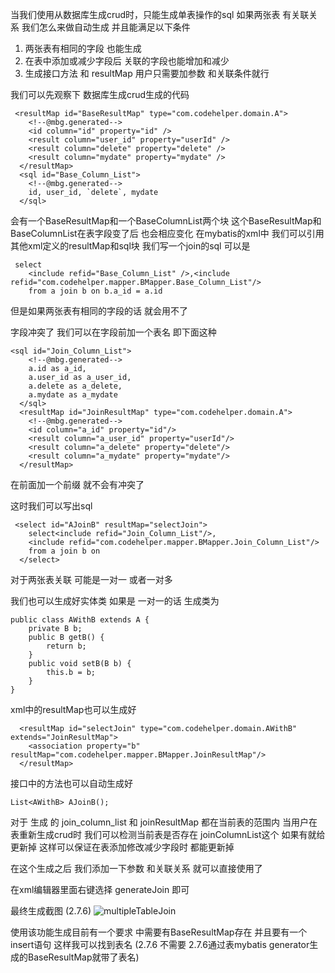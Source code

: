 当我们使用从数据库生成crud时，只能生成单表操作的sql
如果两张表 有关联关系 我们怎么来做自动生成  并且能满足以下条件  
1. 两张表有相同的字段 也能生成  
2. 在表中添加或减少字段后 关联的字段也能增加和减少  
3. 生成接口方法 和 resultMap 用户只需要加参数 和关联条件就行

我们可以先观察下 数据库生成crud生成的代码

```
 <resultMap id="BaseResultMap" type="com.codehelper.domain.A">
    <!--@mbg.generated-->
    <id column="id" property="id" />
    <result column="user_id" property="userId" />
    <result column="delete" property="delete" />
    <result column="mydate" property="mydate" />
  </resultMap>
  <sql id="Base_Column_List">
    <!--@mbg.generated-->
    id, user_id, `delete`, mydate
  </sql>
```
会有一个BaseResultMap和一个BaseColumnList两个块   这个BaseResultMap和BaseColumnList在表字段变了后 也会相应变化
在mybatis的xml中 我们可以引用其他xml定义的resultMap和sql块 
我们写一个join的sql 可以是
```
 select
    <include refid="Base_Column_List" />,<include refid="com.codehelper.mapper.BMapper.Base_Column_List"/>
    from a join b on b.a_id = a.id
```
但是如果两张表有相同的字段的话 就会用不了 

字段冲突了 我们可以在字段前加一个表名  即下面这种
```
<sql id="Join_Column_List">
    <!--@mbg.generated-->
    a.id as a_id,
    a.user_id as a_user_id,
    a.delete as a_delete,
    a.mydate as a_mydate
  </sql>
  <resultMap id="JoinResultMap" type="com.codehelper.domain.A">
    <!--@mbg.generated-->
    <id column="a_id" property="id"/>
    <result column="a_user_id" property="userId"/>
    <result column="a_delete" property="delete"/>
    <result column="a_mydate" property="mydate"/>
  </resultMap>
```
在前面加一个前缀 就不会有冲突了 

这时我们可以写出sql
```
 <select id="AJoinB" resultMap="selectJoin">
    select<include refid="Join_Column_List"/>,
    <include refid="com.codehelper.mapper.BMapper.Join_Column_List"/>
    from a join b on 
  </select>
```
对于两张表关联 可能是一对一 或者一对多

我们也可以生成好实体类   如果是 一对一的话  生成类为
```
public class AWithB extends A {
    private B b;
    public B getB() {
        return b;
    }
    public void setB(B b) {
        this.b = b;
    }
}
```
xml中的resultMap也可以生成好

```
  <resultMap id="selectJoin" type="com.codehelper.domain.AWithB" extends="JoinResultMap">
    <association property="b" resultMap="com.codehelper.mapper.BMapper.JoinResultMap"/>
  </resultMap>
```
接口中的方法也可以自动生成好
```
List<AWithB> AJoinB();
```

对于 生成 的 join_column_list 和 joinResultMap 都在当前表的范围内 
当用户在表重新生成crud时 我们可以检测当前表是否存在 joinColumnList这个 如果有就给更新掉
这样可以保证在表添加修改减少字段时 都能更新掉

在这个生成之后 我们添加一下参数 和关联关系 就可以直接使用了

在xml编辑器里面右键选择 generateJoin 即可

最终生成截图 (2.7.6)
![multipleTableJoin](https://coding.net/u/gejun123456/p/MyBatisCodeHelper-Pro/git/raw/master/screenshots/multipleTableJoin.gif)

使用该功能生成目前有一个要求 中需要有BaseResultMap存在 并且要有一个insert语句 这样我可以找到表名 (2.7.6 不需要 2.7.6通过表mybatis generator生成的BaseResultMap就带了表名)








